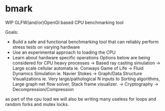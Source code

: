 # bmark
WIP GLFW(and/or)OpenGl based CPU benchmarking tool 

Goals:
- Build a safe and functional benchmarking tool that can reliably perform stress tests on varying hardware
- Use an experimental approach to loading the CPU
- Learn about hardware specific operations
Options below are being considered for CPU heavy processes
    -> Based ray casting simulation
    -> Large scale cellular automata ie. Conways Game of Life
    -> Fluid Dynamics Simulation ie. Navier Stokes 
    -> Graph/Data Structure Visualizations ie. Very large/pathological N inputs to Sorting algorithms, Large graph net flow solver, Stack frame visualizer. 
    -> Cryptography
    -> Decompression/Compression

as part of the cpu load we will also be writing many useless for loops and random forks and mutex locks. 
